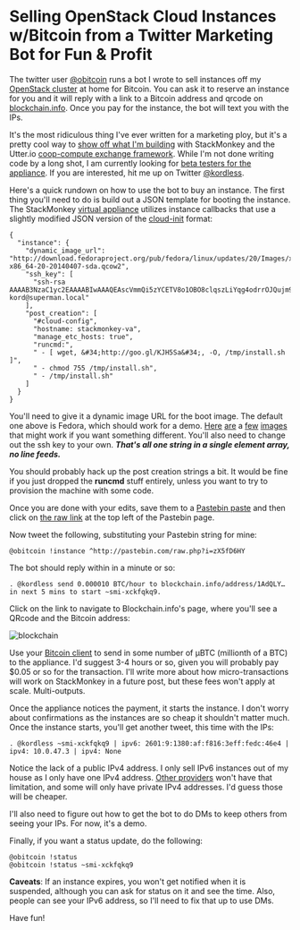 # Selling OpenStack Cloud Instances w/Bitcoin from a Twitter Marketing Bot for Fun & Profit
The twitter user [@obitcoin](http://twitter.com/obitcoin) runs a bot I wrote to sell instances off my [OpenStack cluster](http://www.stackgeek.com/guides/gettingstarted.html) at home for Bitcoin.  You can ask it to reserve an instance for you and it will reply with a link to a Bitcoin address and qrcode on [blockchain.info](https://blockchain.info).  Once you pay for the instance, the bot will text you with the IPs.

It's the most ridiculous thing I've ever written for a marketing ploy, but it's a pretty cool way to [show off what I'm building](https://github.com/StackMonkey/utter-va/blob/master/README.md#welcome-to-utterio-and-stackmonkey) with StackMonkey and the Utter.io [coop-compute exchange framework](https://github.com/StackMonkey/utter-pool/blob/master/whitepaper.md).  While I'm not done writing code by a long shot, I am currently looking for [beta testers for the appliance](https://www.stackmonkey.com/appliances/new/). If you are interested, hit me up on Twitter [@kordless](http://twitter.com/kordless).

Here's a quick rundown on how to use the bot to buy an instance.  The first thing you'll need to do is build out a JSON template for booting the instance.  The StackMonkey [virtual appliance](https://github.com/stackmonkey/utter-va) utilizes instance callbacks that use a slightly modified JSON version of the [cloud-init](http://cloudinit.readthedocs.org/en/latest/topics/examples.html) format: 

    {
      "instance": {
        "dynamic_image_url": "http://download.fedoraproject.org/pub/fedora/linux/updates/20/Images/x86_64/Fedora-x86_64-20-20140407-sda.qcow2",
        "ssh_key": [
          "ssh-rsa AAAAB3NzaC1yc2EAAAABIwAAAQEAscVmmQi5zYCETV8o1OBO8clqszLiYqg4odrrOJQujm9Ez/c9A8k8i/d0DQJ77FLmBo7zC3BMDGhScZbE41KTMT7Qt6ap55F6YSbkbOXEPteORSWoVxjZDp/1mraCT6hYjeQI6yGIlHXpDfgOWU3xRG1Tp2PTXYQnfnx7L5Xr5BOmkWwXS+7ghBpmCzx1cn6/wNlXzu3ZTGW0wQqwpJBfRprpPvSkBqjpQ14wKsdSZv3AXzmO/lxRlCJUH8vLTJsa8jNAvIBtnRhR+Uei+VfKNHQ9ZYfI+F/pKm66JBlKwOflWIuf0mX3eg1ypZeejB4Ld2SQJS9t0cb8LN/rv24WBQ== kord@superman.local"
        ],
        "post_creation": [
          "#cloud-config",
          "hostname: stackmonkey-va",
          "manage_etc_hosts: true",
          "runcmd:",
          " - [ wget, &#34;http://goo.gl/KJH5Sa&#34;, -O, /tmp/install.sh ]",
          " - chmod 755 /tmp/install.sh",
          " - /tmp/install.sh"
        ]
      }
    }

You'll need to give it a dynamic image URL for the boot image.  The default one above is Fedora, which should work for a demo. [Here](http://download.fedoraproject.org/pub/fedora/linux/updates/20/Images/x86_64/Fedora-x86_64-20-20140407-sda.qcow2) [are](http://cloud-images.ubuntu.com/trusty/current/trusty-server-cloudimg-amd64-disk1.img) a [few](http://cloudhyd.com/openstack/images/cirros-0.3.0-x86_64-disk.img) [images](http://cloudhyd.com/openstack/images/centos60_x86_64.qcow2) that might work if you want something different.  You'll also need to change out the ssh key to your own.  ***That's all one string in a single element array, no line feeds.***

You should probably hack up the post creation strings a bit.  It would be fine if you just dropped the **runcmd** stuff entirely, unless you want to try to provision the machine with some code.

Once you are done with your edits, save them to a [Pastebin paste](http://pastebin.com/zX5fD6HY) and then click on [the raw link](http://pastebin.com/raw.php?i=zX5fD6HY) at the top left of the Pastebin page.

Now tweet the following, substituting your Pastebin string for mine:

    @obitcoin !instance ^http://pastebin.com/raw.php?i=zX5fD6HY
    
The bot should reply within in a minute or so:

    . @kordless send 0.000010 BTC/hour to blockchain.info/address/1AdQLY… in next 5 mins to start ~smi-xckfqkq9.
    
Click on the link to navigate to Blockchain.info's page, where you'll see a QRcode and the Bitcoin address:

![[blockchain](/assets/blog/images/blockchain_thumb.png)](/assets/blog/images/blockchain.png)

Use your [Bitcoin client](https://coinbase.com/) to send in some number of μBTC (millionth of a BTC) to the appliance.  I'd suggest 3-4 hours or so, given you will probably pay $0.05 or so for the transaction.  I'll write more about how micro-transactions will work on StackMonkey in a future post, but these fees won't apply at scale.  Multi-outputs.

Once the appliance notices the payment, it starts the instance.  I don't worry about confirmations as the instances are so cheap it shouldn't matter much.  Once the instance starts, you'll get another tweet, this time with the IPs:

    . @kordless ~smi-xckfqkq9 | ipv6: 2601:9:1380:af:f816:3eff:fedc:46e4 | ipv4: 10.0.47.3 | ipv4: None

Notice the lack of a public IPv4 address.  I only sell IPv6 instances out of my house as I only have one IPv4 address.  [Other providers](http://rackspace.com/) won't have that limitation, and some will only have private IPv4 addresses.  I'd guess those will be cheaper.

I'll also need to figure out how to get the bot to do DMs to keep others from seeing your IPs.  For now, it's a demo.

Finally, if you want a status update, do the following:

    @obitcoin !status
    @obitcoin !status ~smi-xckfqkq9


**Caveats**: If an instance expires, you won't get notified when it is suspended, although you can ask for status on it and see the time.  Also, people can see your IPv6 address, so I'll need to fix that up to use DMs.

Have fun!